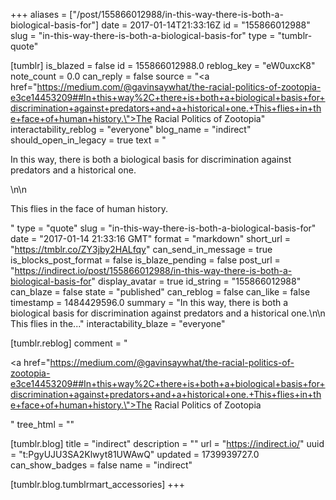 +++
aliases = ["/post/155866012988/in-this-way-there-is-both-a-biological-basis-for"]
date = 2017-01-14T21:33:16Z
id = "155866012988"
slug = "in-this-way-there-is-both-a-biological-basis-for"
type = "tumblr-quote"

[tumblr]
is_blazed = false
id = 155866012988.0
reblog_key = "eW0uxcK8"
note_count = 0.0
can_reply = false
source = "<a href=\"https://medium.com/@gavinsaywhat/the-racial-politics-of-zootopia-e3ce14453209##In+this+way%2C+there+is+both+a+biological+basis+for+discrimination+against+predators+and+a+historical+one.+This+flies+in+the+face+of+human+history.\">The Racial Politics of Zootopia</a>"
interactability_reblog = "everyone"
blog_name = "indirect"
should_open_in_legacy = true
text = "<p>In this way, there is both a biological basis for discrimination against predators and a historical one.</p>\n\n<p>This flies in the face of human history.</p>"
type = "quote"
slug = "in-this-way-there-is-both-a-biological-basis-for"
date = "2017-01-14 21:33:16 GMT"
format = "markdown"
short_url = "https://tmblr.co/ZY3jby2HALfqy"
can_send_in_message = true
is_blocks_post_format = false
is_blaze_pending = false
post_url = "https://indirect.io/post/155866012988/in-this-way-there-is-both-a-biological-basis-for"
display_avatar = true
id_string = "155866012988"
can_blaze = false
state = "published"
can_reblog = false
can_like = false
timestamp = 1484429596.0
summary = "In this way, there is both a biological basis for discrimination against predators and a historical one.\n\n This flies in the..."
interactability_blaze = "everyone"

[tumblr.reblog]
comment = "<p><a href=\"https://medium.com/@gavinsaywhat/the-racial-politics-of-zootopia-e3ce14453209##In+this+way%2C+there+is+both+a+biological+basis+for+discrimination+against+predators+and+a+historical+one.+This+flies+in+the+face+of+human+history.\">The Racial Politics of Zootopia</a></p>"
tree_html = ""

[tumblr.blog]
title = "indirect"
description = ""
url = "https://indirect.io/"
uuid = "t:PgyUJU3SA2Klwyt81UWAwQ"
updated = 1739939727.0
can_show_badges = false
name = "indirect"

[tumblr.blog.tumblrmart_accessories]
+++
